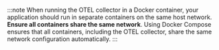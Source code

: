 :::note
When running the OTEL collector in a Docker container, your application should run in separate containers on the same host network. **Ensure all containers share the same network**. Using Docker Compose ensures that all containers, including the OTEL collector, share the same network configuration automatically.
:::







